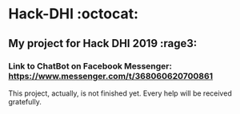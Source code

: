 # Hack-DHI :octocat:
## My project for Hack DHI 2019 :rage3:
### Link to ChatBot on Facebook Messenger: https://www.messenger.com/t/368060620700861
This project, actually, is not finished yet.
Every help will be received gratefully.
